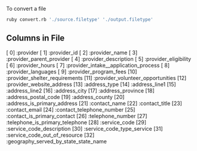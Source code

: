 
To convert a file 

```bash
ruby convert.rb './source.filetype' './output.filetype'
```

## Columns in File 
[ 0] :provider
[ 1] :provider_id
[ 2] :provider_name
[ 3] :provider_parent_provider
[ 4] :provider_description
[ 5] :provider_eligibility
[ 6] :provider_hours
[ 7] :provider_intake__application_process
[ 8] :provider_languages
[ 9] :provider_program_fees
[10] :provider_shelter_requirements
[11] :provider_volunteer_opportunities
[12] :provider_website_address
[13] :address_type
[14] :address_line1
[15] :address_line2
[16] :address_city
[17] :address_province
[18] :address_postal_code
[19] :address_county
[20] :address_is_primary_address
[21] :contact_name
[22] :contact_title
[23] :contact_email
[24] :contact_telephone_number
[25] :contact_is_primary_contact
[26] :telephone_number
[27] :telephone_is_primary_telephone
[28] :service_code
[29] :service_code_description
[30] :service_code_type_service
[31] :service_code_out_of_resource
[32] :geography_served_by_state_state_name
